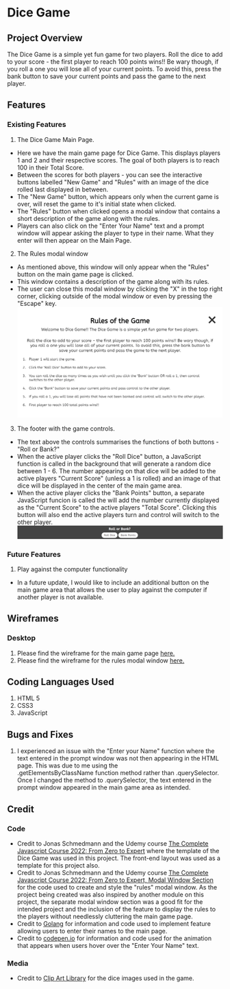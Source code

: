 # Dice Game

## Project Overview

The Dice Game is a simple yet fun game for two players. Roll the dice to add to your score - the first player to reach 100 points wins!! Be wary though, if you roll a one you will lose all of your current points. To avoid this, press the bank button to save your current points and pass the game to the next player.

## Features

### Existing Features

1. The Dice Game Main Page. 
- Here we have the main game page for Dice Game. This displays players 1 and 2 and their respective scores. The goal of both players is to reach 100 in their Total Score.
- Between the scores for both players - you can see the interactive buttons labelled "New Game" and "Rules" with an image of the dice rolled last displayed in between.
- The "New Game" button, which appears only when the current game is over, will reset the game to it's initial state when clicked.
- The "Rules" button when clicked opens a modal window that contains a short description of the game along with the rules.
- Players can also click on the "Enter Your Name" text and a prompt window will appear asking the player to type in their name. What they enter will then appear on the Main Page.

2. The Rules modal window
- As mentioned above, this window will only appear when the "Rules" button on the main game page is clicked.
- This window contains a description of the game along with its rules.
- The user can close this modal window by clicking the "X" in the top right corner, clicking outside of the modal window or even by pressing the "Escape" key.
![Rules Modal Screenshot](assets/screenshots/rules-modal.png)

3. The footer with the game controls.
- The text above the controls summarises the functions of both buttons - "Roll or Bank?"
- When the active player clicks the "Roll Dice" button, a JavaScript function is called in the background that will generate a random dice between 1 - 6. The number appearing on that dice will be added to the active players "Current Score" (unless a 1 is rolled) and an image of that dice will be displayed in the center of the main game area.
- When the active player clicks the "Bank Points" button, a separate JavaScript funcion is called the will add the number currently displayed as the "Current Score" to the active players "Total Score". Clicking this button will also end the active players turn and control will switch to the other player.
![Footer Controls Screenshot](assets/screenshots/controls-footer.png)

### Future Features

1. Play against the computer functionality
- In a future update, I would like to include an additional button on the main game area that allows the user to play against the computer if another player is not available.

## Wireframes

### Desktop
1. Please find the wireframe for the main game page [here.](assets/wireframes/desktop/main-page.png)
2. Please find the wireframe for the rules modal window [here.](assets/wireframes/desktop/rules-modal.png)

## Coding Languages Used

1. HTML 5
2. CSS3
3. JavaScript

## Bugs and Fixes

1. I experienced an issue with the "Enter your Name" function where the text entered in the prompt window was not then appearing in the HTML page. This was due to me using the    
.getElementsByClassName function method rather than .querySelector. Once I changed the method to 
.querySelector, the text entered in the prompt window appeared in the main game area as intended.

## Credit

### Code
- Credit to Jonas Schmedmann and the Udemy course [The Complete Javascript Course 2022: 
From Zero to Expert](https://www.udemy.com/course/the-complete-javascript-course/learn/lecture/22648433#questions) where the template of the Dice Game was used in this project. The front-end layout was used as a template for this project also.
- Credit to Jonas Schmedmann and the Udemy course [The Complete Javascript Course 2022: 
From Zero to Expert, Modal Window Section](https://www.udemy.com/course/the-complete-javascript-course/learn/lecture/22648433#questions) for the code used to create and style the "rules" modal window. As the project being created was also inspired by another module on this project, the separate modal window section was a good fit for the intended project and the inclusion of the feature to display the rules to the players without needlessly cluttering the main game page.
- Credit to [Golang](https://www.golangprograms.com/example-to-take-user-input-and-display-on-screen-using-javascript.html) for information and code used to implement feature allowing users to enter their names to the main page.
- Credit to [codepen.io](https://codepen.io/LukeAskew/pen/gabgom) for information and code used for the animation that appears when users hover over the "Enter Your Name" text.

### Media

- Credit to [Clip Art Library](http://clipart-library.com/) for the dice images used in the game.
